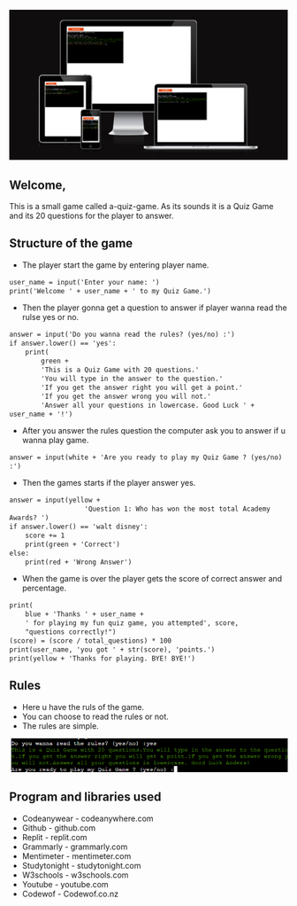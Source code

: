 ![](image-readme/responsive.png)

## Welcome,

This is a small game called a-quiz-game. As its sounds it is a Quiz Game and its 20 questions for the player to answer.

## Structure of the game

- The player start the game by entering player name.
``` 
user_name = input('Enter your name: ')
print('Welcome ' + user_name + ' to my Quiz Game.')
```

- Then the player gonna get a question to answer if player wanna read the rulse yes or no.
```
answer = input('Do you wanna read the rules? (yes/no) :')
if answer.lower() == 'yes':
    print(
        green +
        'This is a Quiz Game with 20 questions.'
        'You will type in the answer to the question.'
        'If you get the answer right you will get a point.'
        'If you get the answer wrong you will not.'
        'Answer all your questions in lowercase. Good Luck ' + user_name + '!')
```
- After you answer the rules question the computer ask you to answer if u wanna play game.
```
answer = input(white + 'Are you ready to play my Quiz Game ? (yes/no) :')
```
- Then the games starts if the player answer yes.

```
answer = input(yellow +
                   'Question 1: Who has won the most total Academy Awards? ')
if answer.lower() == 'walt disney':
    score += 1
    print(green + 'Correct')
else:
    print(red + 'Wrong Answer')
```
- When the game is over the player gets the score of correct answer and percentage.

```
print(
    blue + 'Thanks ' + user_name +
    ' for playing my fun quiz game, you attempted', score,
    "questions correctly!")
(score) = (score / total_questions) * 100
print(user_name, 'you got ' + str(score), 'points.')
print(yellow + 'Thanks for playing. BYE! BYE!')
```

## Rules
- Here u have the ruls of the game.
- You can choose to read the rules or not.
- The rules are simple.

![](image-readme/rules.png)

## Program and libraries used

- Codeanywear - codeanywhere.com
- Github - github.com   
- Replit - replit.com
- Grammarly - grammarly.com
- Mentimeter - mentimeter.com
- Studytonight - studytonight.com
- W3schools - w3schools.com 
- Youtube - youtube.com
- Codewof - Codewof.co.nz
